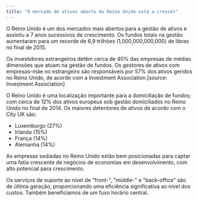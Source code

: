 ```yaml
---
title: "O mercado de ativos aberto do Reino Unido está a crescer"
---
```

O Reino Unido é um dos mercados mais abertos para a gestão de ativos e assistiu a 7 anos sucessivos de crescimento. Os fundos totais na gestão aumentaram para um recorde de 6,9 trilhões (1,000,000,000,000) de libras no final de 2015.

Os investidores estrangeiros detêm cerca de 40% das empresas de médias dimensões que atuam na gestão de fundos. Os gestores de ativos com empresas-mãe no estrangeiro são responsáveis por 57% dos ativos geridos no Reino Unido, de acordo com a Investment Association.[source: Investment Association]

O Reino Unido é uma localização importante para a domiciliação de fundos; com cerca de 12% dos ativos europeus sob gestão domiciliados no Reino Unido no final de 2014. Os maiores detentores de ativos de acordo com o City UK são:
- Luxemburgo (27%)
- Irlanda (15%)
- França (14%)
- Alemanha (14%)
 
As empresas sediadas no Reino Unido estão bem posicionadas para captar uma fatia crescente de negócios de economias em desenvolvimento, com alto potencial para crescimento.

Os serviços de suporte ao nível de "front-", "middle-" e "back-office" são de última geração, proporcionando uma eficiência significativa ao nível dos custos. Também beneficiamos de um fuso horário central.

